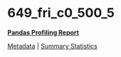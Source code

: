 # 649_fri_c0_500_5

[**Pandas Profiling Report**](https://epistasislab.github.io/penn-ml-benchmarks/profile/649_fri_c0_500_5.html)

[Metadata](metadata.yaml) | [Summary Statistics](summary_stats.csv)

